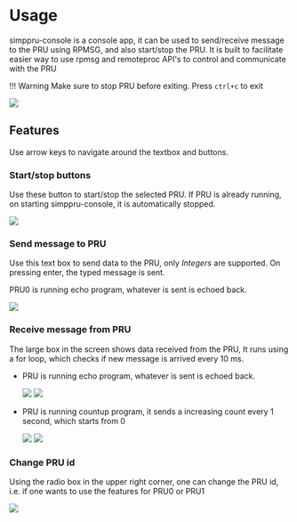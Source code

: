 # Usage

simppru-console is a console app, it can be used to send/receive message to the PRU using RPMSG, and also start/stop the PRU. It is built to facilitate easier way to use rpmsg and remoteproc API's to control and communicate with the PRU

!!! Warning
    Make sure to stop PRU before exiting. Press `ctrl+c` to exit
    
![](images/main_screen.png)   

## Features

Use arrow keys to navigate around the textbox and buttons.

### Start/stop buttons

Use these button to start/stop the selected PRU. If PRU is already running, on starting simppru-console, it is automatically stopped.

![](images/stop_screen.png)

### Send message to PRU

Use this text box to send data to the PRU, only *Integers* are supported. On pressing enter, the typed message is sent.

PRU0 is running echo program, whatever is sent is echoed back.

![](images/send_screen.png)

### Receive message from PRU

The large box in the screen shows data received from the PRU, It runs using a for loop, which checks if new message is arrived every 10 ms.

* PRU is running echo program, whatever is sent is echoed back.

    ![](images/receive_screen.png)
    ![](images/receive_screen_2.png)

* PRU is running countup program, it sends a increasing count every 1 second, which starts from 0

    ![](images/receive_counter.png)
    ![](images/receive_counter_2.png)

### Change PRU id

Using the radio box in the upper right corner, one can change the PRU id, i.e. if one wants to use the features for PRU0 or PRU1

![](images/select_pru_id_screen.png)

### 